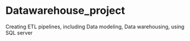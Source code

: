 # Datawarehouse_project
Creating ETL pipelines, including Data modeling, Data warehousing, using SQL server
